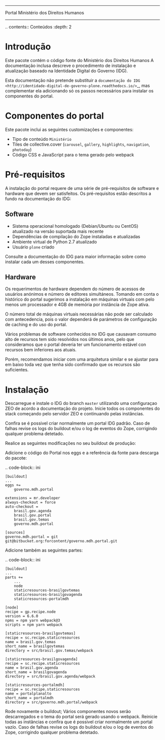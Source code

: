 **********************************
Portal Ministério dos Direitos Humanos
**********************************

.. contents:: Conteúdos
   :depth: 2

Introdução
==========

Este pacote contém o código fonte do Ministério dos Direitos Humanos
A documentação inclusa descreve o procedimento de instalação e atualização baseado na Identidade Digital do Governo (IDG).

Esta documentação não pretende substituir a `documentação do IDG <http://identidade-digital-de-governo-plone.readthedocs.io/>`_,
mas complementar ela adicionando só os passos necessários para instalar os componentes do portal.

Componentes do portal
=====================

Este pacote inclui as seguintes customizações e componentes:

* Tipo de conteúdo ``Ministério``
* Tiles de collective.cover (``carousel``, ``gallery``, ``highlights``, ``navigation``, ``photoday``)
* Código CSS e JavaScript para o tema gerado pelo webpack

Pré-requisitos
==============

A instalação do portal requere de uma série de pré-requisitos de software e hardware que devem ser satisfeitos.
Os pré-requisitos estão descritos a fundo na documentação do IDG:

Software
--------

* Sistema operacional homologado (Debian/Ubuntu ou CentOS) atualizado na versão suportada mais recente
* Dependências de compilação do Zope instaladas e atualizadas
* Ambiente virtual de Python 2.7 atualizado
* Usuário ``plone`` criado

Consulte a documentação do IDG para maior informação sobre como instalar cada um desses componentes.

Hardware
--------

Os requerimentos de hardware dependem do número de acessos de usuários anónimos e número de editores simultáneos.
Tomando em conta o histórico do portal sugerimos a instalação em máquinas virtuais com pelo menos um processador e 4GB de memória por instância de Zope ativa.

O número total de máquinas virtuais necessárias não pode ser calculado com antecedencia,
pois o valor dependerá de parámetros de configuração de caching e do uso do portal.

Vários problemas de software conhecidos no IDG que causavam consumo alto de recursos tem sido resolvidos nos últimos anos,
pelo que consideramos que o portal deveria ter um funcionamento estável con recursos bem inferiores aos atuais.

Porém, recomendamos iniciar com uma arquitetura similar e se ajustar para em baixo toda vez que tenha sido confirmado que os recursos são suficientes.

Instalação
==========

Descarregue e instale o IDG do branch ``master`` utilizando uma configuraçao ZEO de acordo a documentação do projeto.
Inicie todos os componentes do stack começando pelo servidor ZEO e continuando pelas instâncias.

Confira se é possivel criar normalmente um portal IDG padrão.
Caso de falhas revise os logs do buildout e/ou o log de eventos do Zope,
corrigindo qualquer problema detetado.

Realice as seguintes modificações no seu buildout de produção:

Adicione o código do Portal nos eggs e a referência da fonte para descarga do pacote:

.. code-block:: ini

    [buildout]
    ...
    eggs +=
        governo.mdh.portal

    extensions = mr.developer
    always-checkout = force
    auto-checkout =
        brasil.gov.agenda
        brasil.gov.portal
        brasil.gov.temas
        governo.mdh.portal

    [sources]
    governo.mdh.portal = git git@bitbucket.org:forcontent/governo.mdh.portal.git

Adicione também as seguintes partes:

.. code-block:: ini

    [buildout]
    ...
    parts +=
        ...
        node
        staticresources-brasilgovtemas
        staticresources-brasilgovagenda
        staticresources-portalmdh

    [node]
    recipe = gp.recipe.node
    version = 6.6.0
    npms = npm yarn webpack@3
    scripts = npm yarn webpack

    [staticresources-brasilgovtemas]
    recipe = sc.recipe.staticresources
    name = brasil.gov.temas
    short_name = brasilgovtemas
    directory = src/brasil.gov.temas/webpack

    [staticresources-brasilgovagenda]
    recipe = sc.recipe.staticresources
    name = brasil.gov.agenda
    short_name = brasilgovagenda
    directory = src/brasil.gov.agenda/webpack

    [staticresources-portalmdh]
    recipe = sc.recipe.staticresources
    name = portalplanalto
    short_name = portalmdh
    directory = src/governo.mdh.portal/webpack

Rode novamente o buildout;
Vários componentes novos serão descarregados e o tema do portal será gerado usando o webpack.
Reinicie todas as instâncias e confira que é possivel criar normalmente um portal vazío.
Caso de falhas revise os logs do buildout e/ou o log de eventos do Zope,
corrigindo qualquer problema detetado.
